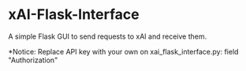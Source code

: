 # xAI-Flask-Interface
A simple Flask GUI to send requests to xAI and receive them.

*Notice: Replace API key with your own on xai_flask_interface.py: field "Authorization"
